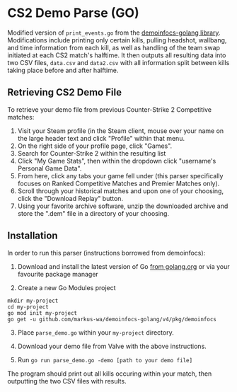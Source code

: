 # CS2 Demo Parse (GO)
Modified version of `print_events.go` from the [demoinfocs-golang library](https://github.com/markus-wa/demoinfocs-golang). Modifications include printing only certain kills, pulling headshot, wallbang, and time information from each kill, as well as handling of the team swap initiated at each CS2 match's halftime. It then outputs all resulting data into two CSV files, `data.csv` and `data2.csv` with all information split between kills taking place before and after halftime. 

## Retrieving CS2 Demo File
To retrieve your demo file from previous Counter-Strike 2 Competitive matches:
1. Visit your Steam profile (in the Steam client, mouse over your name on the large header text and click "Profile" within that menu.
2. On the right side of your profile page, click "Games".
3. Search for Counter-Strike 2 within the resulting list
4. Click "My Game Stats", then within the dropdown click "username's Personal Game Data".
5. From here, click any tabs your game fell under (this parser specifically focuses on Ranked Competitive Matches and Premier Matches only).
6. Scroll through your historical matches and upon one of your choosing, click the "Download Replay" button.
7. Using your favorite archive software, unzip the downloaded archive and store the ".dem" file in a directory of your choosing.

## Installation
In order to run this parser (instructions borrowed from demoinfocs): 
1. Download and install the latest version of Go [from golang.org](https://golang.org/dl/) or via your favourite package manager

2. Create a new Go Modules project

```terminal
mkdir my-project
cd my-project
go mod init my-project
go get -u github.com/markus-wa/demoinfocs-golang/v4/pkg/demoinfocs
```

3. Place `parse_demo.go` within your `my-project` directory.

4. Download your demo file from Valve with the above instructions.

5. Run `go run parse_demo.go -demo [path to your demo file]`

The program should print out all kills occuring within your match, then outputting the two CSV files with results. 

